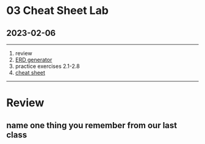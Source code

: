 # 03 Cheat Sheet Lab
## 2023-02-06

---

1. review
2. [ERD generator](https://github.com/Alexis-benoist/eralchemy)
3. practice exercises 2.1-2.8
4. [cheat sheet](https://learnsql.com/blog/sql-basics-cheat-sheet/sql-basics-cheat-sheet-a4.pdf)

---

# Review
## name one thing you remember from our last class
